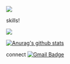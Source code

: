 
<img src="https://capsule-render.vercel.app/api?type=shark&color=auto&height=300&section=header&text=안녕%20하세요&fontSize=70" />


skills!


<img src="https://img.shields.io/badge/Python-3776AB?style=plastic&logo=![python (2)]![python (2)](https://user-images.githubusercontent.com/129149226/229583273-943891ab-009f-497f-a6c1-55c609144347.svg)&logoColor=2B2728"/></a>



 [![Anurag's github stats](https://github-readme-stats.vercel.app/api?username=Megafin1234)](https://github.com/anuraghazra/github-readme-stats)

 
 
 connect
 [![Gmail Badge](https://img.shields.io/badge/Gmail-d14836?style=flat-square&logo=Gmail&logoColor=white&link=mailto:eric0h@gmail.com)](mailto:eric0h@gmail.com)
